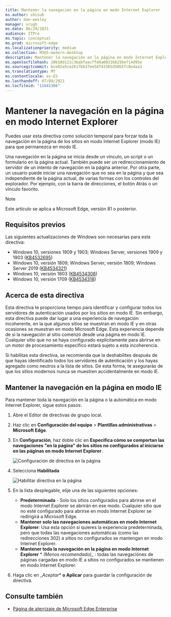```yaml
---
title: Mantener la navegación en la página en modo Internet Explorer
ms.author: shisub
author: dan-wesley
manager: srugh
ms.date: 06/29/2021
audience: ITPro
ms.topic: conceptual
ms.prod: microsoft-edge
ms.localizationpriority: medium
ms.collection: M365-modern-desktop
description: Mantener la navegación en la página en modo Internet Explorer
ms.openlocfilehash: 20b18d121c3babfaacffd4a08316b25be714d95e
ms.sourcegitcommit: bce02a5ce2617bb37ee5d743365d50b5fc8e4aa1
ms.translationtype: MT
ms.contentlocale: es-ES
ms.lasthandoff: 07/09/2021
ms.locfileid: "11641366"
---
```

# <a name="keep-in-page-navigation-in-internet-explorer-mode"></a>Mantener la navegación en la página en modo Internet Explorer

Puedes usar esta directiva como solución temporal para forzar toda la navegación en la página de los sitios en modo Internet Explorer (modo IE) para que permanezca en modo IE.

Una navegación en la página se inicia desde un vínculo, un script o un formulario en la página actual. También puede ser un redireccionamiento de servidor de un intento de navegación en la página anterior. Por otra parte, un usuario puede iniciar una navegación que no sea en la página y que sea independiente de la página actual, de varias formas con los controles del explorador. Por ejemplo, con la barra de direcciones, el botón Atrás o un vínculo favorito.

>[!NOTE]
>Este artículo se aplica a Microsoft Edge, versión 81 o posterior.

## <a name="prerequisites"></a>Requisitos previos

Las siguientes actualizaciones de Windows son necesarias para esta directiva:

- Windows 10, versiones 1909 y 1903; Windows Server, versiones 1909 y 1903  ([KB4532695](https://support.microsoft.com/help/4532695))
- Windows 10, versión 1809; Windows Server, versión 1809; Windows Server 2019 ([KB4534321](https://support.microsoft.com/help/4534321))
- Windows 10, versión 1803 ([KB4534308](https://support.microsoft.com/help/4534308))
- Windows 10, versión 1709 ([KB4534318](https://support.microsoft.com/help/4534318))


## <a name="about-this-policy"></a>Acerca de esta directiva

Esta directiva te proporciona tiempo para identificar y configurar todos los servidores de autenticación usados por los sitios en modo IE. Sin embargo, esta directiva puede dar lugar a una experiencia de navegación incoherente, en la que algunos sitios se muestran en modo IE y en otras ocasiones se muestran en modo Microsoft Edge. Esta experiencia depende de si la navegación al sitio comenzó desde una página en modo IE. Cualquier sitio que no se haya configurado explícitamente para abrirse en un motor de procesamiento específico estará sujeto a esta incoherencia.

Si habilitas esta directiva, se recomienda que la deshabilites después de que hayas identificado todos los servidores de autenticación y los hayas agregado como neutros a la lista de sitios. De esta forma, te asegurarás de que los sitios modernos nunca se muestren accidentalmente en modo IE.

## <a name="keep-in-page-navigation-in-ie-mode"></a>Mantener la navegación en la página en modo IE

Para mantener toda la navegación en la página o la automática en modo Internet Explorer, sigue estos pasos:

1. Abre el Editor de directivas de grupo local.
2. Haz clic en **Configuración del equipo** > **Plantillas administrativas** > **Microsoft Edge**.
3. En **Configuración**, haz doble clic en **Especifica cómo se comportan las navegaciones "en la página" de los sitios no configurados al iniciarse en las páginas en modo Internet Explorer**.

   ![Configuración de directiva en la página](media/edge-learnmore-inpage-nav/learnmore-in-page-nav-settings.png)

4. Selecciona **Habilitada** 

   ![Habilitar directiva en la página](media/edge-learnmore-inpage-nav/learnmore-in-page-nav-enable.png)

5. En la lista desplegable, elije una de las siguientes opciones:

   - **Predeterminada** - Solo los sitios configurados para abrirse en el modo Internet Explorer se abrirán en ese modo. Cualquier sitio que no esté configurado para abrirse en modo Internet Explorer se redirigirá a Microsoft Edge.
   - **Mantener solo las navegaciones automáticas en modo Internet Explorer**: Usa esta opción si quieres la experiencia predeterminada, pero que todas las navegaciones automáticas (como las redirecciones 302) a sitios no configurados se mantengan en modo Internet Explorer.
   - **Mantener toda la navegación en la página en modo Internet Explorer**  * *_(Menos recomendado)_*_ : todas las navegaciónes de páginas cargadas en modo IE a sitios no configurados se mantienen en modo Internet Explorer.

6. Haga clic en _*Aceptar** **o Aplicar** para guardar la configuración de directiva.

## <a name="see-also"></a>Consulte también

- [Página de aterrizaje de Microsoft Edge Enterprise](https://aka.ms/EdgeEnterprise)
